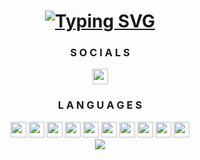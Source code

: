 <div align="center" id="header">
    <h1>
        <a href="https://samir.cx/?utm_source=github&utm_medium=profile&utm_campaign=profile_readme">
            <img src="https://readme-typing-svg.demolab.com?font=Fira+Code&weight=900&size=32&duration=3000&pause=500&center=true&vCenter=true&width=435&lines=Hey%2C+I'm+Samir!;A+CS+Student." alt="Typing SVG"/>
        </a>
    </h1>
</div>

<div align="center" id="socials">
    <h3>
        S O C I A L S
    </h3>
    <a href="https://linkedin.com/in/04-Samir-Ali/">
        <img src="https://skillicons.dev/icons?i=linkedin&theme=dark" height="25" width="25"/>
    </a>
</div>

<div align="center" id="languages">
    <h3>
        L A N G U A G E S
    </h3>
    <a href="https://learn.microsoft.com/dotnet/csharp">
        <img src="https://skillicons.dev/icons?i=cs&theme=dark" height="25" width="25"></a>
    </a>
    <a href="https://www.w3.org/css">
        <img src="https://skillicons.dev/icons?i=css&theme=dark" height="25" width="25"></a>
    </a>
    <a href="https://www.w3.org/html">
        <img src="https://skillicons.dev/icons?i=html&theme=dark" height="25" width="25"></a>
    </a>
    <a href="https://java.com">
        <img src="https://skillicons.dev/icons?i=java&theme=dark" height="25" width="25"></a>
    </a>
    <a href="https://developer.mozilla.org/JavaScript">
        <img src="https://skillicons.dev/icons?i=js&theme=dark" height="25" width="25"></a>
    </a>
    <a href="https://mongodb.com/">
        <img src="https://skillicons.dev/icons?i=mongodb&theme=dark" height="25" width="25"></a>
    </a>
    <a href="https://mysql.com">
        <img src="https://skillicons.dev/icons?i=mysql&theme=dark" height="25" width="25"></a>
    <a href="https://nodejs.org">
        <img src="https://skillicons.dev/icons?i=nodejs&theme=dark" height="25" width="25"></a>
    </a>
    <a href="https://python.org">
        <img src="https://skillicons.dev/icons?i=py&theme=dark" height="25" width="25"></a>
    </a>
    <a href="https://redis.io">
        <img src="https://skillicons.dev/icons?i=redis&theme=dark" height="25" width="25"></a>
    </a>
</div>

<div align="center" id="stats">
    <a href="https://samir.cx/?utm_source=github&utm_medium=profile&utm_campaign=profile_readme">
        <img src="https://github-readme-stats.vercel.app/api?username=04Samir&count_private=true&show_icons=true&theme=transparent&hide_border=true&hide_title=true&text_color=36BCF7FF&icon_color=05d6f2&ring_color=05d6f2"/>
    </a>
</div>
